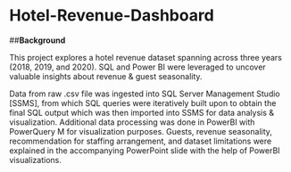 # Hotel-Revenue-Dashboard

##**Background**

This project explores a hotel revenue dataset spanning across three years (2018, 2019, and 2020). SQL and Power BI were leveraged to uncover valuable insights about revenue & guest seasonality.

Data from raw .csv file was ingested into SQL Server Management Studio [SSMS], from which SQL queries were iteratively built upon to obtain the final SQL output which was then imported into SSMS for data analysis & visualization. Additional data processing was done in PowerBI with PowerQuery M for visualization purposes. Guests, revenue seasonality, recommendation for staffing arrangement, and dataset limitations were explained in the accompanying PowerPoint slide with the help of PowerBI visualizations.
